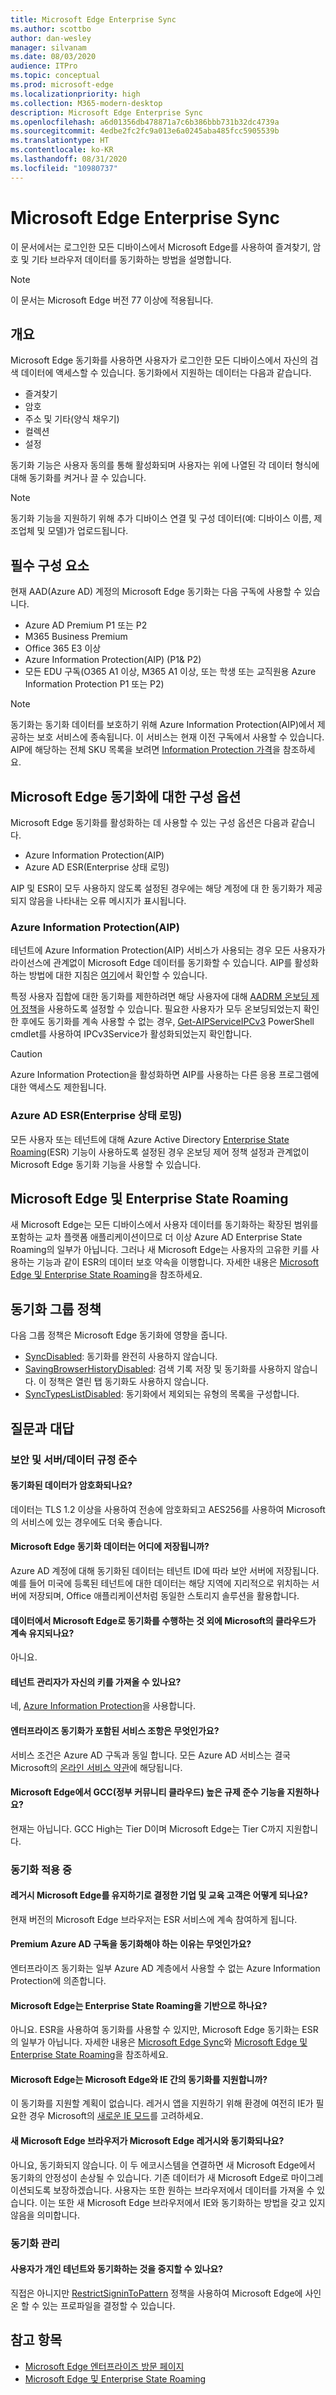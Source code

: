 ```yaml
---
title: Microsoft Edge Enterprise Sync
ms.author: scottbo
author: dan-wesley
manager: silvanam
ms.date: 08/03/2020
audience: ITPro
ms.topic: conceptual
ms.prod: microsoft-edge
ms.localizationpriority: high
ms.collection: M365-modern-desktop
description: Microsoft Edge Enterprise Sync
ms.openlocfilehash: a6d01356db478871a7c6b386bbb731b32dc4739a
ms.sourcegitcommit: 4edbe2fc2fc9a013e6a0245aba485fcc5905539b
ms.translationtype: HT
ms.contentlocale: ko-KR
ms.lasthandoff: 08/31/2020
ms.locfileid: "10980737"
---
```

# Microsoft Edge Enterprise Sync

이 문서에서는 로그인한 모든 디바이스에서 Microsoft Edge를 사용하여 즐겨찾기, 암호 및 기타 브라우저 데이터를 동기화하는 방법을 설명합니다.

> [!NOTE]
> 이 문서는 Microsoft Edge 버전 77 이상에 적용됩니다.

## 개요

Microsoft Edge 동기화를 사용하면 사용자가 로그인한 모든 디바이스에서 자신의 검색 데이터에 액세스할 수 있습니다. 동기화에서 지원하는 데이터는 다음과 같습니다.

- 즐겨찾기
- 암호
- 주소 및 기타(양식 채우기)
- 컬렉션
- 설정

동기화 기능은 사용자 동의를 통해 활성화되며 사용자는 위에 나열된 각 데이터 형식에 대해 동기화를 켜거나 끌 수 있습니다.

> [!NOTE]
> 동기화 기능을 지원하기 위해 추가 디바이스 연결 및 구성 데이터(예: 디바이스 이름, 제조업체 및 모델)가 업로드됩니다.

## 필수 구성 요소

현재 AAD(Azure AD) 계정의 Microsoft Edge 동기화는 다음 구독에 사용할 수 있습니다.

- Azure AD Premium P1 또는 P2
- M365 Business Premium
- Office 365 E3 이상
- Azure Information Protection(AIP) (P1& P2)
- 모든 EDU 구독(O365 A1 이상, M365 A1 이상, 또는 학생 또는 교직원용 Azure Information Protection P1 또는 P2)

> [!NOTE]
> 동기화는 동기화 데이터를 보호하기 위해 Azure Information Protection(AIP)에서 제공하는 보호 서비스에 종속됩니다. 이 서비스는 현재 이전 구독에서 사용할 수 있습니다. AIP에 해당하는 전체 SKU 목록을 보려면 [Information Protection 가격](https://azure.microsoft.com/pricing/details/information-protection/)을 참조하세요.

## Microsoft Edge 동기화에 대한 구성 옵션

Microsoft Edge 동기화를 활성화하는 데 사용할 수 있는 구성 옵션은 다음과 같습니다.

- Azure Information Protection(AIP)
- Azure AD ESR(Enterprise 상태 로밍)

AIP 및 ESR이 모두 사용하지 않도록 설정된 경우에는 해당 계정에 대 한 동기화가 제공되지 않음을 나타내는 오류 메시지가 표시됩니다.

### Azure Information Protection(AIP)

테넌트에 Azure Information Protection(AIP) 서비스가 사용되는 경우 모든 사용자가 라이선스에 관계없이 Microsoft Edge 데이터를 동기화할 수 있습니다. AIP를 활성화하는 방법에 대한 지침은 [여기](https://docs.microsoft.com/azure/information-protection/activate-office365)에서 확인할 수 있습니다.

특정 사용자 집합에 대한 동기화를 제한하려면 해당 사용자에 대해 [AADRM 온보딩 제어 정책](https://docs.microsoft.com/powershell/module/aadrm/set-aadrmonboardingcontrolpolicy?view=azureipps)을 사용하도록 설정할 수 있습니다. 필요한 사용자가 모두 온보딩되었는지 확인한 후에도 동기화를 계속 사용할 수 없는 경우, [Get-AIPServiceIPCv3](https://docs.microsoft.com/powershell/module/aipservice/Get-AipServiceIPCv3?view=azureipps) PowerShell cmdlet를 사용하여 IPCv3Service가 활성화되었는지 확인합니다.

> [!CAUTION]
> Azure Information Protection을 활성화하면 AIP를 사용하는 다른 응용 프로그램에 대한 액세스도 제한됩니다.

### Azure AD ESR(Enterprise 상태 로밍)

모든 사용자 또는 테넌트에 대해 Azure Active Directory [Enterprise State Roaming](https://docs.microsoft.com/azure/active-directory/devices/enterprise-state-roaming-overview)(ESR) 기능이 사용하도록 설정된 경우 온보딩 제어 정책 설정과 관계없이 Microsoft Edge 동기화 기능을 사용할 수 있습니다.

## Microsoft Edge 및 Enterprise State Roaming

새 Microsoft Edge는 모든 디바이스에서 사용자 데이터를 동기화하는 확장된 범위를 포함하는 교차 플랫폼 애플리케이션이므로 더 이상 Azure AD Enterprise State Roaming의 일부가 아닙니다. 그러나 새 Microsoft Edge는 사용자의 고유한 키를 사용하는 기능과 같이 ESR의 데이터 보호 약속을 이행합니다. 자세한 내용은 [Microsoft Edge 및 Enterprise State Roaming](microsoft-edge-enterprise-state-roaming.md)을 참조하세요.

## 동기화 그룹 정책

다음 그룹 정책은 Microsoft Edge 동기화에 영향을 줍니다.

- [SyncDisabled](https://docs.microsoft.com/deployedge/microsoft-edge-policies#syncdisabled): 동기화를 완전히 사용하지 않습니다.
- [SavingBrowserHistoryDisabled](https://docs.microsoft.com/deployedge/microsoft-edge-policies#savingbrowserhistorydisabled): 검색 기록 저장 및 동기화를 사용하지 않습니다. 이 정책은 열린 탭 동기화도 사용하지 않습니다.
- [SyncTypesListDisabled](https://docs.microsoft.com/DeployEdge/microsoft-edge-policies#synctypeslistdisabled): 동기화에서 제외되는 유형의 목록을 구성합니다.

## 질문과 대답

### 보안 및 서버/데이터 규정 준수

#### 동기화된 데이터가 암호화되나요? 

데이터는 TLS 1.2 이상을 사용하여 전송에 암호화되고 AES256를 사용하여 Microsoft의 서비스에 있는 경우에도 더욱 좋습니다.

#### Microsoft Edge 동기화 데이터는 어디에 저장됩니까?

Azure AD 계정에 대해 동기화된 데이터는 테넌트 ID에 따라 보안 서버에 저장됩니다. 예를 들어 미국에 등록된 테넌트에 대한 데이터는 해당 지역에 지리적으로 위치하는 서버에 저장되며, Office 애플리케이션처럼 동일한 스토리지 솔루션을 활용합니다.

#### 데이터에서 Microsoft Edge로 동기화를 수행하는 것 외에 Microsoft의 클라우드가 계속 유지되나요?

아니요.

#### 테넌트 관리자가 자신의 키를 가져올 수 있나요?

네, [Azure Information Protection](https://azure.microsoft.com/services/information-protection/)을 사용합니다.

#### 엔터프라이즈 동기화가 포함된 서비스 조항은 무엇인가요?

서비스 조건은 Azure AD 구독과 동일 합니다. 모든 Azure AD 서비스는 결국 Microsoft의 [온라인 서비스 약관](https://www.microsoft.com/licensing/product-licensing/products)에 해당됩니다.

#### Microsoft Edge에서 GCC(정부 커뮤니티 클라우드) 높은 규제 준수 기능을 지원하나요?

현재는 아닙니다. GCC High는 Tier D이며 Microsoft Edge는 Tier C까지 지원합니다.

### 동기화 적용 중

#### 레거시 Microsoft Edge를 유지하기로 결정한 기업 및 교육 고객은 어떻게 되나요?

현재 버전의 Microsoft Edge 브라우저는 ESR 서비스에 계속 참여하게 됩니다.

#### Premium Azure AD 구독을 동기화해야 하는 이유는 무엇인가요?

엔터프라이즈 동기화는 일부 Azure AD 계층에서 사용할 수 없는 Azure Information Protection에 의존합니다.

#### Microsoft Edge는 Enterprise State Roaming을 기반으로 하나요?

아니요. ESR을 사용하여 동기화를 사용할 수 있지만, Microsoft Edge 동기화는 ESR의 일부가 아닙니다. 자세한 내용은 [Microsoft Edge Sync](microsoft-edge-enterprise-sync.md)와 [Microsoft Edge 및 Enterprise State Roaming](microsoft-edge-enterprise-state-roaming.md)을 참조하세요.

#### Microsoft Edge는 Microsoft Edge와 IE 간의 동기화를 지원합니까?

이 동기화를 지원할 계획이 없습니다. 레거시 앱을 지원하기 위해 환경에 여전히 IE가 필요한 경우 Microsoft의 [새로운 IE 모드](https://docs.microsoft.com/deployedge/edge-ie-mode)를 고려하세요.

#### 새 Microsoft Edge 브라우저가 Microsoft Edge 레거시와 동기화되나요?

아니요, 동기화되지 않습니다. 이 두 에코시스템을 연결하면 새 Microsoft Edge에서 동기화의 안정성이 손상될 수 있습니다. 기존 데이터가 새 Microsoft Edge로 마이그레이션되도록 보장하겠습니다. 사용자는 또한 원하는 브라우저에서 데이터를 가져올 수 있습니다. 이는 또한 새 Microsoft Edge 브라우저에서 IE와 동기화하는 방법을 갖고 있지 않음을 의미합니다.

### 동기화 관리

#### 사용자가 개인 테넌트와 동기화하는 것을 중지할 수 있나요?

직접은 아니지만 [RestrictSigninToPattern](https://docs.microsoft.com/deployedge/microsoft-edge-policies#restrictsignintopattern) 정책을 사용하여 Microsoft Edge에 사인온 할 수 있는 프로파일을 결정할 수 있습니다.

## 참고 항목

- [Microsoft Edge 엔터프라이즈 방문 페이지](https://aka.ms/EdgeEnterprise)
- [Microsoft Edge 및 Enterprise State Roaming](microsoft-edge-enterprise-state-roaming.md)
